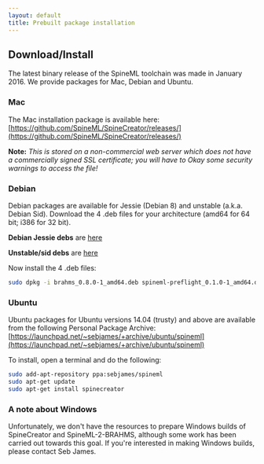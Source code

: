```yaml
---
layout: default
title: Prebuilt package installation
---
```


Download/Install
----------------

The latest binary release of the SpineML toolchain was made in January 2016. We provide packages for Mac, Debian and Ubuntu.

### Mac

The Mac installation package is available here: [https://github.com/SpineML/SpineCreator/releases/](https://github.com/SpineML/SpineCreator/releases/)

**Note:** *This is stored on a non-commercial web server which does not have a commercially signed SSL certificate; you will have to Okay some security warnings to access the file!*

### Debian

Debian packages are available for Jessie (Debian 8) and unstable (a.k.a. Debian Sid). Download the 4 .deb files for your architecture (amd64 for 64 bit; i386 for 32 bit).

**Debian Jessie debs** are [here](https://sebjames.zapto.org/owncloud/index.php/s/SKp02hTaoLy7rRh)

**Unstable/sid debs** are [here](https://sebjames.zapto.org/owncloud/index.php/s/grJuQkLUKZiUIWJ)

Now install the 4 .deb files:

``` bash
sudo dpkg -i brahms_0.8.0-1_amd64.deb spineml-preflight_0.1.0-1_amd64.deb spineml-2-brahms_1.1.0-1_amd64.deb spinecreator_0.9.6-1_amd64.deb
```

### Ubuntu

Ubuntu packages for Ubuntu versions 14.04 (trusty) and above are available from the following Personal Package Archive: [https://launchpad.net/~sebjames/+archive/ubuntu/spineml](https://launchpad.net/~sebjames/+archive/ubuntu/spineml)

To install, open a terminal and do the following:

``` bash
sudo add-apt-repository ppa:sebjames/spineml
sudo apt-get update
sudo apt-get install spinecreator
```

### A note about Windows

Unfortunately, we don't have the resources to prepare Windows builds of SpineCreator and SpineML-2-BRAHMS, although some work has been carried out towards this goal. If you're interested in making Windows builds, please contact Seb James.

